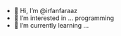 - 👋 Hi, I’m @irfanfaraaz
- 👀 I’m interested in ... programming
- 🌱 I’m currently learning ...


<!---
irfanfaraaz/irfanfaraaz is a ✨ special ✨ repository because its `README.md` (this file) appears on your GitHub profile.
You can click the Preview link to take a look at your changes.
--->
